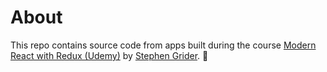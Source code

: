 # About

This repo contains source code from apps built during the course [Modern React with Redux (Udemy)](https://www.udemy.com/course/react-redux/) by [Stephen Grider](https://www.udemy.com/user/sgslo/). 💾